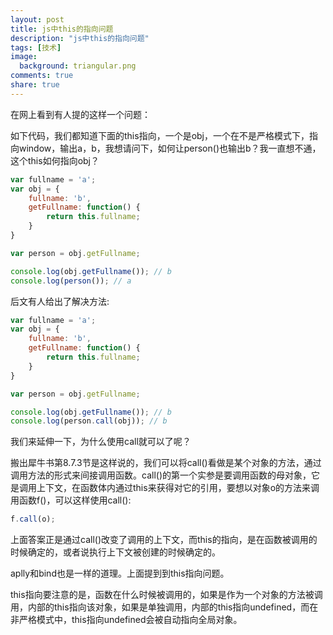 ```yaml
---
layout: post
title: js中this的指向问题
description: "js中this的指向问题"
tags: [技术]
image:
  background: triangular.png
comments: true
share: true
---
```


在网上看到有人提的这样一个问题：

<!-- more -->

如下代码，我们都知道下面的this指向，一个是obj，一个在不是严格模式下，指向window，输出a，b，我想请问下，如何让person()也输出b？我一直想不通，这个this如何指向obj？

```js
var fullname = 'a';
var obj = {
    fullname: 'b',
    getFullname: function() {
        return this.fullname;
    }
}

var person = obj.getFullname;

console.log(obj.getFullname()); // b
console.log(person()); // a
```

后文有人给出了解决方法:

```js
var fullname = 'a';
var obj = {
    fullname: 'b',
    getFullname: function() {
        return this.fullname;
    }
}

var person = obj.getFullname;

console.log(obj.getFullname()); // b
console.log(person.call(obj)); // b
```

我们来延伸一下，为什么使用call就可以了呢？

搬出犀牛书第8.7.3节是这样说的，我们可以将call()看做是某个对象的方法，通过调用方法的形式来间接调用函数。call()的第一个实参是要调用函数的母对象，它是调用上下文，在函数体内通过this来获得对它的引用，要想以对象o的方法来调用函数f()，可以这样使用call():

```js
f.call(o);
```

上面答案正是通过call()改变了调用的上下文，而this的指向，是在函数被调用的时候确定的，或者说执行上下文被创建的时候确定的。

aplly和bind也是一样的道理。上面提到到this指向问题。

this指向要注意的是，函数在什么时候被调用的，如果是作为一个对象的方法被调用，内部的this指向该对象，如果是单独调用，内部的this指向undefined，而在非严格模式中，this指向undefined会被自动指向全局对象。
